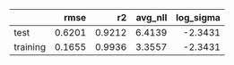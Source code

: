 |          |   rmse |     r2 |   avg_nll |   log_sigma |
|:---------|-------:|-------:|----------:|------------:|
| test     | 0.6201 | 0.9212 |    6.4139 |     -2.3431 |
| training | 0.1655 | 0.9936 |    3.3557 |     -2.3431 |